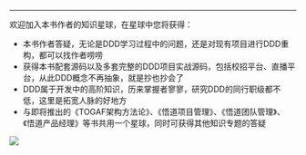 
---

欢迎加入本书作者的知识星球，在星球中您将获得：

- 本书作者答疑，无论是DDD学习过程中的问题，还是对现有项目进行DDD重构，都可以找作者唠唠
- 获得本书配套源码以及多套完整的DDD项目实战源码，包括校招平台、直播平台，从此DDD概念不再抽象，就是抄也抄会了
- DDD属于开发中的高阶知识，历来掌握者寥寥，研究DDD的同行职级都不低，这里是拓宽人脉的好地方
- 与即将推出的《TOGAF架构方法论》、《悟道项目管理》、《悟道团队管理》、《悟道产品经理》等书共用一个星球，同时可获得其他知识专题的答疑

<div>
    <img src="https://s1.ax1x.com/2023/04/15/p9p2mKP.jpg"/>
</div>

